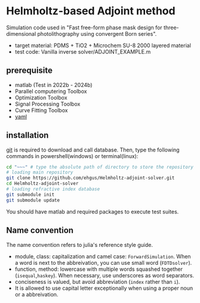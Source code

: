 # Helmholtz-based Adjoint method

Simulation code used in "Fast free-form phase mask design for three-dimensional photolithography using convergent Born series".

- target material: PDMS + TiO2 + Microchem SU-8 2000 layered material
- test code: Vanilla inverse solver/ADJOINT_EXAMPLE.m

## prerequisite

- matlab (Test in 2022b - 2024b)
- Parallel computering Toolbox
- Optimization Toolbox
- Signal Processing Toolbox
- Curve Fitting Toolbox
- [yaml](https://kr.mathworks.com/matlabcentral/fileexchange/106765-yaml?s_tid=FX_rc3_behav)

## installation

[git](https://git-scm.com/downloads) is required to download and call database. Then, type the following commands in powershell(windows) or terminal(linux): 

```bash
cd "~~~" # type the absolute path of directory to store the repository
# loading main repository
git clone https://github.com/ehgus/Helmholtz-adjoint-solver.git
cd Helmholtz-adjoint-solver
# loading refractive index database
git submodule init 
git submodule update
```
You should have matlab and required packages to execute test suites.

## Name convention

The name convention refers to julia's reference style guide.

- module, class: capitalization and camel case: `ForwardSimulation`. When a word is next to the abbreivation, you can use small word (`FDTDsolver`).
- function, method: lowercase with multiple words squashed together (`isequal`,`haskey`). When necessary, use underscores as word separators.
- conciseness is valued, but avoid abbreviation (`index` rather than `i`).
- It is allowed to use capital letter exceptionally when using a proper noun or a abbreivation.
 